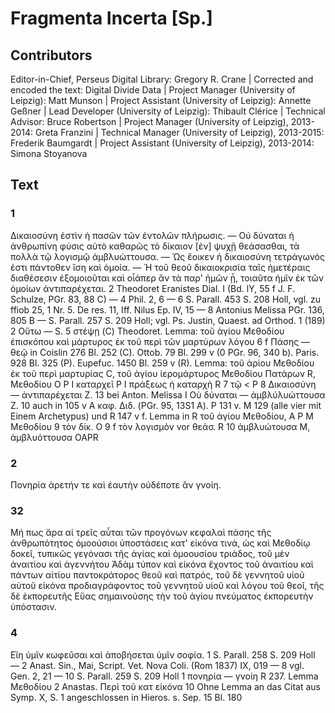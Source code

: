 # Fragmenta Incerta [Sp.]  

## Contributors  
Editor-in-Chief, Perseus Digital Library: Gregory R. Crane | Corrected and encoded the text: Digital Divide Data | Project Manager (University of Leipzig): Matt Munson | Project Assistant (University of Leipzig): Annette Geßner | Lead Developer (University of Leipzig): Thibault Clérice | Technical Advisor: Bruce Robertson | Project Manager (University of Leipzig), 2013-2014: Greta Franzini | Technical Manager (University of Leipzig), 2013-2015: Frederik Baumgardt | Project Assistant (University of Leipzig), 2013-2014: Simona Stoyanova  

## Text  
### 1  
Δικαιοσύνη ἐστὶν ἡ πασῶν τῶν ἐντολῶν πλήρωσις. — Οὐ δύναται ἡ ἀνθρωπίνη φύσις αὐτὸ καθαρῶς τὸ δίκαιον [ἐν] ψυχῇ θεάσασθαι, τὰ πολλὰ τῷ λογισμῷ ἀμβλυώττουσα. — Ὡς ἔοικεν ἡ δικαιοσύνη τετράγωνός ἐστι πάντοθεν ἴση καὶ ὁμοία. — Ἡ τοῦ θεοῦ δικαιοκρισία ταῖς ἡμετέραις διαθέσεσιν ἐξομοιοῦται καὶ οἷάπερ ἂν τὰ παρ' ἡμῶν ᾖ, τοιαῦτα ἡμῖν ἐκ τῶν ὁμοίων ἀντιπαρέχεται. 2 Theodoret Eranistes Dial. I (Bd. lY, 55 f J. F. Schulze, PGr. 83, 88 C) — 4 Phil. 2, 6 — 6 S. Parall. 453 S. 208 Holl, vgl. zu ffiob 25, 1 Nr. 5. De res. 11, Iff. Nilus Ep. IV, 15 — 8 Antonius Melissa PGr. 136, 805 B — S. Parall. 257 S. 209 Holl; vgl. Ps. Justin, Quaest. ad Orthod. 1 (189) 2 Οὕτω — S. 5 στέψῃ (C) Theodoret. Lemma: τοῦ ἁγίου Μεθοδίου ἐπισκόπου καὶ μάρτυρος ἐκ τοῦ περὶ τῶν μαρτύρων λόγου 6 f Πάσης — θεῷ in Coislin 276 Bl. 252 (C). Ottob. 79 Bl. 299 v (0 PGr. 96, 340 b). Paris. 928 Bl. 325 (P). Eupefuc. 1450 Bl. 259 v (R). Lemma: τοῦ ἁρίου Μεθοδίου ἐκ τοῦ περὶ μαρτυρίας C, τοῦ ἁγίου ἱερομάρτυρος Μεθοδίου Πατάρων R, Μεθοδίου Ο P Ι καταρχεῖ P Ι πράξεως ἡ καταρχὴ R 7 τῷ &lt; P 8 Δικαιοσύνη — ἀντιπαρέχεται Ζ. 13 bei Anton. Melissa Ι Οὐ δύναται — ἀμβλύλυώττουσα Z. 10 auch in 105 v A καφ. Διδ. (PGr. 95, 13S1 A). P 131 v. Μ 129 (alle vier mit Einem Archetypus) und R 147 v f. Lemma in R τοῦ ἁγίου Μεθοδίου, A P M Μεθοδίου 9 τὸν δίκ. Ο 9 f τὸν λογισμὸν vor θεάσ. R 10 ἀμβλυώτουσα M, ἀμβλυόττουσα OAPR  
### 2  
Πονηρία ἀρετήν τε καὶ ἑαυτὴν οὐδέποτε ἂν γνοίη.  
### 32  
Μή πως ἄρα αἱ τρεῖς αὗται τῶν προγόνων κεφαλαὶ πάσης τῆς ἀνθρωπότητος ὁμοούσιοι ὑποστάσεις κατ' εἰκόνα τινά, ὡς καὶ Μεθοδίῳ δοκεῖ, τυπικῶς γεγόνασι τῆς ἁγίας καὶ ὁμοουσίου τριάδος, τοῦ μὲν ἀναιτίου καὶ ἀγεννήτου Ἀδὰμ τύπον καὶ εἰκόνα ἔχοντος τοῦ ἀναιτίου καὶ πάντων αἰτίου παντοκράτορος θεοῦ καὶ πατρός, τοῦ δὲ γεννητοῦ υἱοῦ αὐτοῦ εἰκόνα προδιαγράφοντος τοῦ γεννητοῦ υἱοῦ καὶ λόγου τοῦ θεοῖ, τῆς δὲ ἐκπορευτῆς Εὕας σημαινούσης τὴν τοῦ ἁγίου πνεύματος ἐκπορευτὴν ὑπόστασιν.  
### 4  
Εἴη ὑμῖν κωφεῦσαι καὶ ἀποβήσεται ὑμῖν σοφία. 1 S. Parall. 258 S. 209 Holl — 2 Anast. Sin., Mai, Script. Vet. Nova Coli. (Rom 1837) IX, 019 — 8 vgl. Gen. 2, 21 — 10 S. Parall. 259 S. 209 Holl 1 πονηρία — γνοίη R 237. Lemma Μεθοδίου 2 Anastas. Περὶ τοῦ κατ εἰκόνα 10 Ohne Lemma an das Citat aus Symp. Χ, S. 1 angeschlossen in Hieros. s. Sep. 15 Bl. 180  
